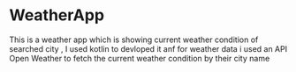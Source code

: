 # WeatherApp
 This is a weather app which is showing current weather condition of searched city , I used kotlin to devloped it anf for weather data i used an API Open Weather to fetch the current weather condition by their city name
